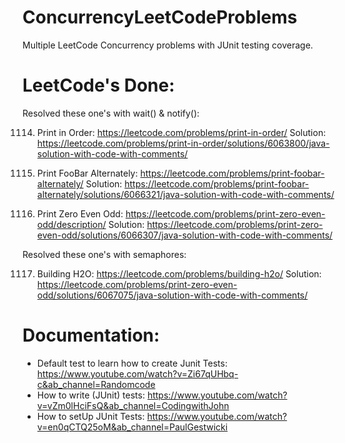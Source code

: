 # ConcurrencyLeetCodeProblems
Multiple LeetCode Concurrency problems with JUnit testing coverage.

# LeetCode's Done:

Resolved these one's with wait() & notify():

1114. Print in Order: https://leetcode.com/problems/print-in-order/
Solution: https://leetcode.com/problems/print-in-order/solutions/6063800/java-solution-with-code-with-comments/

1116. Print FooBar Alternately: https://leetcode.com/problems/print-foobar-alternately/
Solution: https://leetcode.com/problems/print-foobar-alternately/solutions/6066321/java-solution-with-code-with-comments/

1118. Print Zero Even Odd: https://leetcode.com/problems/print-zero-even-odd/description/
Solution: https://leetcode.com/problems/print-zero-even-odd/solutions/6066307/java-solution-with-code-with-comments/

Resolved these one's with semaphores:

1117. Building H2O: https://leetcode.com/problems/building-h2o/
Solution: https://leetcode.com/problems/print-zero-even-odd/solutions/6067075/java-solution-with-code-with-comments/


# Documentation:

- Default test to learn how to create Junit Tests:  https://www.youtube.com/watch?v=Zi67qUHbq-c&ab_channel=Randomcode
- How to write (JUnit) tests: https://www.youtube.com/watch?v=vZm0lHciFsQ&ab_channel=CodingwithJohn
- How to setUp JUnit Tests: https://www.youtube.com/watch?v=en0qCTQ25oM&ab_channel=PaulGestwicki

